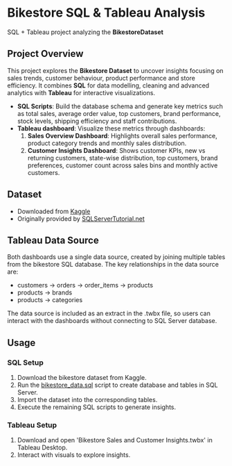 # Bikestore SQL & Tableau Analysis
SQL + Tableau project analyzing the **BikestoreDataset**

## Project Overview
This project explores the **Bikestore Dataset** to uncover insights focusing on sales trends, customer behaviour, product performance and store efficiency. It combines **SQL** for data modelling, cleaning and advanced analytics with **Tableau** for interactive visualizations.
- **SQL Scripts**: Build the database schema and generate key metrics such as total sales, average order value, top customers, brand performance, stock levels, shipping efficiency and staff contributions.
- **Tableau dashboard**: Visualize these metrics through dashboards:
  1. **Sales Overview Dashboard**: Highlights overall sales performance, product category trends and monthly sales distribution.
  2. **Customer Insights Dashboard**: Shows customer KPIs, new vs returning customers, state-wise distribution, top customers, brand preferences, customer count across sales bins and monthly active customers.

## Dataset
- Downloaded from [Kaggle](https://www.kaggle.com/datasets/dillonmyrick/bike-store-sample-database/data)
- Originally provided by [SQLServerTutorial.net](https://www.sqlservertutorial.net/getting-started/sql-server-sample-database/)

## Tableau Data Source
Both dashboards use a single data source, created by joining multiple tables from the bikestore SQL database. The key relationships in the data source are:
 - customers &#8594; orders &#8594; order_items &#8594; products
 - products &#8594; brands
 - products &#8594; categories

The data source is included as an extract in the .twbx file, so users can interact with the dashboards without connecting to SQL Server database. 

## Usage

### SQL Setup
1. Download the bikestore dataset from Kaggle.
2. Run the [bikestore_data.sql](sql_scripts/bikestore_data.sql) script to create database and tables in SQL Server. 
3. Import the dataset into the corresponding tables.
4. Execute the remaining SQL scripts to generate insights.

### Tableau Setup
1. Download and open 'Bikestore Sales and Customer Insights.twbx' in Tableau Desktop.
2. Interact with visuals to explore insights.

